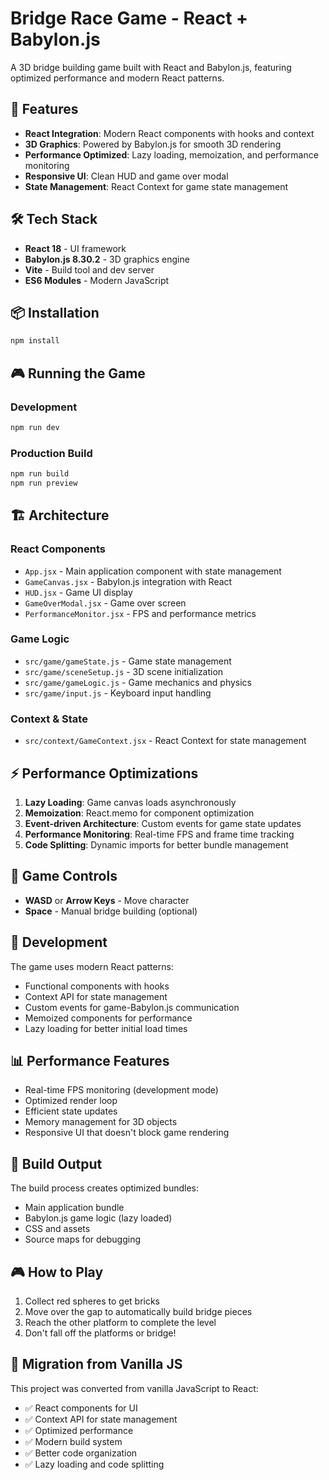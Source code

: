 # Bridge Race Game - React + Babylon.js

A 3D bridge building game built with React and Babylon.js, featuring optimized performance and modern React patterns.

## 🚀 Features

- **React Integration**: Modern React components with hooks and context
- **3D Graphics**: Powered by Babylon.js for smooth 3D rendering
- **Performance Optimized**: Lazy loading, memoization, and performance monitoring
- **Responsive UI**: Clean HUD and game over modal
- **State Management**: React Context for game state management

## 🛠️ Tech Stack

- **React 18** - UI framework
- **Babylon.js 8.30.2** - 3D graphics engine
- **Vite** - Build tool and dev server
- **ES6 Modules** - Modern JavaScript

## 📦 Installation

```bash
npm install
```

## 🎮 Running the Game

### Development
```bash
npm run dev
```

### Production Build
```bash
npm run build
npm run preview
```

## 🏗️ Architecture

### React Components
- `App.jsx` - Main application component with state management
- `GameCanvas.jsx` - Babylon.js integration with React
- `HUD.jsx` - Game UI display
- `GameOverModal.jsx` - Game over screen
- `PerformanceMonitor.jsx` - FPS and performance metrics

### Game Logic
- `src/game/gameState.js` - Game state management
- `src/game/sceneSetup.js` - 3D scene initialization
- `src/game/gameLogic.js` - Game mechanics and physics
- `src/game/input.js` - Keyboard input handling

### Context & State
- `src/context/GameContext.jsx` - React Context for state management

## ⚡ Performance Optimizations

1. **Lazy Loading**: Game canvas loads asynchronously
2. **Memoization**: React.memo for component optimization
3. **Event-driven Architecture**: Custom events for game state updates
4. **Performance Monitoring**: Real-time FPS and frame time tracking
5. **Code Splitting**: Dynamic imports for better bundle management

## 🎯 Game Controls

- **WASD** or **Arrow Keys** - Move character
- **Space** - Manual bridge building (optional)

## 🔧 Development

The game uses modern React patterns:
- Functional components with hooks
- Context API for state management
- Custom events for game-Babylon.js communication
- Memoized components for performance
- Lazy loading for better initial load times

## 📊 Performance Features

- Real-time FPS monitoring (development mode)
- Optimized render loop
- Efficient state updates
- Memory management for 3D objects
- Responsive UI that doesn't block game rendering

## 🚀 Build Output

The build process creates optimized bundles:
- Main application bundle
- Babylon.js game logic (lazy loaded)
- CSS and assets
- Source maps for debugging

## 🎮 How to Play

1. Collect red spheres to get bricks
2. Move over the gap to automatically build bridge pieces
3. Reach the other platform to complete the level
4. Don't fall off the platforms or bridge!

## 🔄 Migration from Vanilla JS

This project was converted from vanilla JavaScript to React:
- ✅ React components for UI
- ✅ Context API for state management
- ✅ Optimized performance
- ✅ Modern build system
- ✅ Better code organization
- ✅ Lazy loading and code splitting